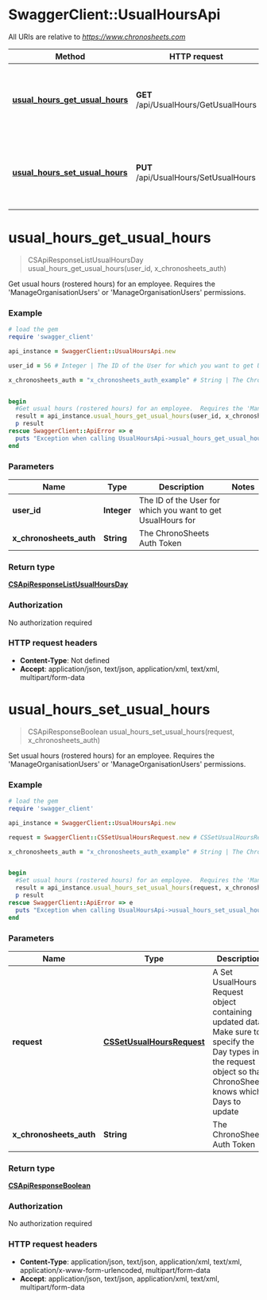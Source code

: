 # SwaggerClient::UsualHoursApi

All URIs are relative to *https://www.chronosheets.com*

Method | HTTP request | Description
------------- | ------------- | -------------
[**usual_hours_get_usual_hours**](UsualHoursApi.md#usual_hours_get_usual_hours) | **GET** /api/UsualHours/GetUsualHours | Get usual hours (rostered hours) for an employee.  Requires the &#39;ManageOrganisationUsers&#39; or &#39;ManageOrganisationUsers&#39; permissions.
[**usual_hours_set_usual_hours**](UsualHoursApi.md#usual_hours_set_usual_hours) | **PUT** /api/UsualHours/SetUsualHours | Set usual hours (rostered hours) for an employee.  Requires the &#39;ManageOrganisationUsers&#39; or &#39;ManageOrganisationUsers&#39; permissions.


# **usual_hours_get_usual_hours**
> CSApiResponseListUsualHoursDay usual_hours_get_usual_hours(user_id, x_chronosheets_auth)

Get usual hours (rostered hours) for an employee.  Requires the 'ManageOrganisationUsers' or 'ManageOrganisationUsers' permissions.

### Example
```ruby
# load the gem
require 'swagger_client'

api_instance = SwaggerClient::UsualHoursApi.new

user_id = 56 # Integer | The ID of the User for which you want to get UsualHours for

x_chronosheets_auth = "x_chronosheets_auth_example" # String | The ChronoSheets Auth Token


begin
  #Get usual hours (rostered hours) for an employee.  Requires the 'ManageOrganisationUsers' or 'ManageOrganisationUsers' permissions.
  result = api_instance.usual_hours_get_usual_hours(user_id, x_chronosheets_auth)
  p result
rescue SwaggerClient::ApiError => e
  puts "Exception when calling UsualHoursApi->usual_hours_get_usual_hours: #{e}"
end
```

### Parameters

Name | Type | Description  | Notes
------------- | ------------- | ------------- | -------------
 **user_id** | **Integer**| The ID of the User for which you want to get UsualHours for | 
 **x_chronosheets_auth** | **String**| The ChronoSheets Auth Token | 

### Return type

[**CSApiResponseListUsualHoursDay**](CSApiResponseListUsualHoursDay.md)

### Authorization

No authorization required

### HTTP request headers

 - **Content-Type**: Not defined
 - **Accept**: application/json, text/json, application/xml, text/xml, multipart/form-data



# **usual_hours_set_usual_hours**
> CSApiResponseBoolean usual_hours_set_usual_hours(request, x_chronosheets_auth)

Set usual hours (rostered hours) for an employee.  Requires the 'ManageOrganisationUsers' or 'ManageOrganisationUsers' permissions.

### Example
```ruby
# load the gem
require 'swagger_client'

api_instance = SwaggerClient::UsualHoursApi.new

request = SwaggerClient::CSSetUsualHoursRequest.new # CSSetUsualHoursRequest | A Set UsualHours Request object containing updated data.  Make sure to specify the Day types in the request object so that ChronoSheets knows which Days to update

x_chronosheets_auth = "x_chronosheets_auth_example" # String | The ChronoSheets Auth Token


begin
  #Set usual hours (rostered hours) for an employee.  Requires the 'ManageOrganisationUsers' or 'ManageOrganisationUsers' permissions.
  result = api_instance.usual_hours_set_usual_hours(request, x_chronosheets_auth)
  p result
rescue SwaggerClient::ApiError => e
  puts "Exception when calling UsualHoursApi->usual_hours_set_usual_hours: #{e}"
end
```

### Parameters

Name | Type | Description  | Notes
------------- | ------------- | ------------- | -------------
 **request** | [**CSSetUsualHoursRequest**](CSSetUsualHoursRequest.md)| A Set UsualHours Request object containing updated data.  Make sure to specify the Day types in the request object so that ChronoSheets knows which Days to update | 
 **x_chronosheets_auth** | **String**| The ChronoSheets Auth Token | 

### Return type

[**CSApiResponseBoolean**](CSApiResponseBoolean.md)

### Authorization

No authorization required

### HTTP request headers

 - **Content-Type**: application/json, text/json, application/xml, text/xml, application/x-www-form-urlencoded, multipart/form-data
 - **Accept**: application/json, text/json, application/xml, text/xml, multipart/form-data



